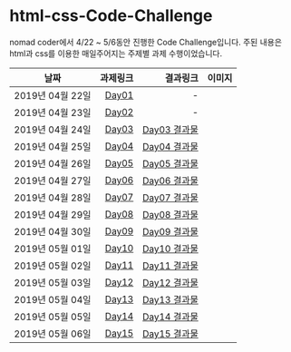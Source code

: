 # html-css-Code-Challenge
nomad coder에서 4/22 ~ 5/6동안 진행한 Code Challenge입니다. 주된 내용은 html과 css를 이용한 매일주어지는 주제별 과제 수행이었습니다.

|      날짜       |                                                                          과제링크 |                                                                   결과링크 |  이미지  |
| :-----------: | ----------------------------------------------------------------------------: | ---------------------------------------------------------------------: | :---: |
| 2019년 04월 22일 |       [Day01](https://dotdotgod.github.io/html-css-Code-Challenge/DAY_01.pdf) |                                                                      - | |
| 2019년 04월 23일 |       [Day02](https://dotdotgod.github.io/html-css-Code-Challenge/DAY_02.pdf) |                                                                      - | |
| 2019년 04월 24일 | [Day03](https://dotdotgod.github.io/html-css-Code-Challenge/04-24/DAY_03.pdf) | [Day03 결과물](https://dotdotgod.github.io/html-css-Code-Challenge/04-24) | |
| 2019년 04월 25일 | [Day04](https://dotdotgod.github.io/html-css-Code-Challenge/04-25/DAY_04.pdf) | [Day04 결과물](https://dotdotgod.github.io/html-css-Code-Challenge/04-25) | |
| 2019년 04월 26일 | [Day05](https://dotdotgod.github.io/html-css-Code-Challenge/04-26/DAY_05.pdf) | [Day05 결과물](https://dotdotgod.github.io/html-css-Code-Challenge/04-26) | |
| 2019년 04월 27일 | [Day06](https://dotdotgod.github.io/html-css-Code-Challenge/04-27/DAY_06.pdf) | [Day06 결과물](https://dotdotgod.github.io/html-css-Code-Challenge/04-27) | |
| 2019년 04월 28일 |       [Day07](https://dotdotgod.github.io/Food_Delivery_App-clone/DAY_07.pdf) |       [Day07 결과물](https://dotdotgod.github.io/Food_Delivery_App-clone) | |
| 2019년 04월 29일 | [Day08](https://dotdotgod.github.io/html-css-Code-Challenge/04-29/DAY_08.pdf) | [Day08 결과물](https://dotdotgod.github.io/html-css-Code-Challenge/04-29) | |
| 2019년 04월 30일 | [Day09](https://dotdotgod.github.io/html-css-Code-Challenge/04-30/DAY_09.pdf) | [Day09 결과물](https://dotdotgod.github.io/html-css-Code-Challenge/04-30) | |
| 2019년 05월 01일 | [Day10](https://dotdotgod.github.io/html-css-Code-Challenge/05-01/DAY_10.pdf) | [Day10 결과물](https://dotdotgod.github.io/html-css-Code-Challenge/05-01) | |
| 2019년 05월 02일 | [Day11](https://dotdotgod.github.io/html-css-Code-Challenge/05-02/DAY_11.pdf) | [Day11 결과물](https://dotdotgod.github.io/html-css-Code-Challenge/05-02) | |
| 2019년 05월 03일 | [Day12](https://dotdotgod.github.io/html-css-Code-Challenge/05-03/DAY_12.pdf) | [Day12 결과물](https://dotdotgod.github.io/html-css-Code-Challenge/05-03) | |
| 2019년 05월 04일 | [Day13](https://dotdotgod.github.io/html-css-Code-Challenge/05-04/DAY_13.pdf) | [Day13 결과물](https://dotdotgod.github.io/html-css-Code-Challenge/05-04) | |
| 2019년 05월 05일 | [Day14](https://dotdotgod.github.io/html-css-Code-Challenge/05-05/DAY_14.pdf) | [Day14 결과물](https://dotdotgod.github.io/html-css-Code-Challenge/05-05) | |
| 2019년 05월 06일 |                [Day15](https://dotdotgod.github.io/kakao-clone-v2/DAY_10.pdf) |               [Day15 결과물](https://dotdotgod.github.io/kakao-clone-v2/) | |
